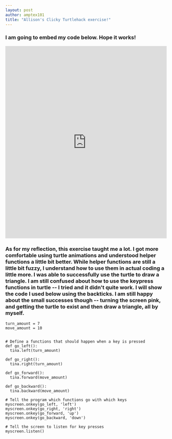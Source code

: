 ```yaml
---
layout: post
author: amptex101
title: "Allison's Clicky Turtlehack exercise!"
---
```

### I am going to embed my code below. Hope it works! 
  
  <iframe src="https://trinket.io/embed/python/f3ab6743b1" width="100%" height="600" frameborder="0" marginwidth="0" marginheight="0" allowfullscreen></iframe>

### As for my reflection, this exercise taught me a lot. I got more comfortable using turtle animations and understood helper functions a little bit better. While helper functions are still a little bit fuzzy, I understand how to use them in actual coding a little more. I was able to successfully use the turtle to draw a triangle. I am still confused about how to use the keypress functions in turtle -- I tried and it didn't quite work. I will show the code I used below using the backticks. I am still happy about the small successes though -- turning the screen pink, and getting the turtle to exist and then draw a triangle, all by myself. 

```
turn_amount = 7                                       
move_amount = 10                                      


# Define a functions that should happen when a key is pressed
def go_left():
  tina.left(turn_amount)
  
def go_right():
  tina.right(turn_amount)
  
def go_forward():
  tina.forward(move_amount)
  
def go_backward():
  tina.backward(move_amount)
  
# Tell the program which functions go with which keys
myscreen.onkey(go_left, 'left')
myscreen.onkey(go_right, 'right')
myscreen.onkey(go_forward, 'up')
myscreen.onkey(go_backward, 'down')

# Tell the screen to listen for key presses
myscreen.listen()
```
  
